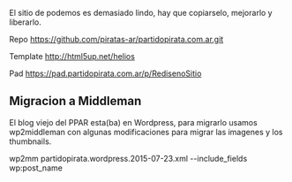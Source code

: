 El sitio de podemos es demasiado lindo, hay que copiarselo, mejorarlo y liberarlo.

Repo https://github.com/piratas-ar/partidopirata.com.ar.git

Template http://html5up.net/helios

Pad https://pad.partidopirata.com.ar/p/RedisenoSitio


## Migracion a Middleman

El blog viejo del PPAR esta(ba) en Wordpress, para migrarlo usamos wp2middleman
con algunas modificaciones para migrar las imagenes y los thumbnails.

 wp2mm partidopirata.wordpress.2015-07-23.xml --include_fields wp:post_name
